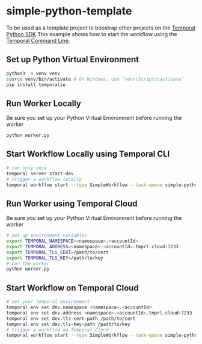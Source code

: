 # simple-python-template
To be used as a template project to boostrap other projects on the [Temporal Python SDK](https://github.com/temporalio/sdk-python)
This example shows how to start the workflow using the [Temporal Command Line](https://docs.temporal.io/cli).

## Set up Python Virtual Environment
```bash
python3 -m venv venv
source venv/bin/activate # On Windows, use `venv\Scripts\activate`
pip install temporalio
```

## Run Worker Locally
Be sure you set up your Python Virtual Environment before running the worker

```bash
python worker.py
```

## Start Workflow Locally using Temporal CLI
```bash
# run only once
temporal server start-dev
# trigger a workflow locally
temporal workflow start --type SimpleWorkflow --task-queue simple-python-task-queue --input '{"val":"foo"}'
```

## Run Worker using Temporal Cloud
Be sure you set up your Python Virtual Environment before running the worker

```bash
# set up environment variables
export TEMPORAL_NAMESPACE=<namespace>.<accountId>
export TEMPORAL_ADDRESS=<namespace>.<accountId>.tmprl.cloud:7233
export TEMPORAL_TLS_CERT=/path/to/cert
export TEMPORAL_TLS_KEY=/path/to/key
# run the worker
python worker.py
```

## Start Workflow on Temporal Cloud
```bash
# set your temporal environment
temporal env set dev.namespace <namespace>.<accountId>
temporal env set dev.address <namespace>.<accountId>.tmprl.cloud:7233
temporal env set dev.tls-cert-path /path/to/cert
temporal env set dev.tls-key-path /path/to/key 
# trigger a workflow on Temporal Cloud
temporal workflow start --type SimpleWorkflow --task-queue simple-python-task-queue --input '{"val":"foo"}' --env dev
```
